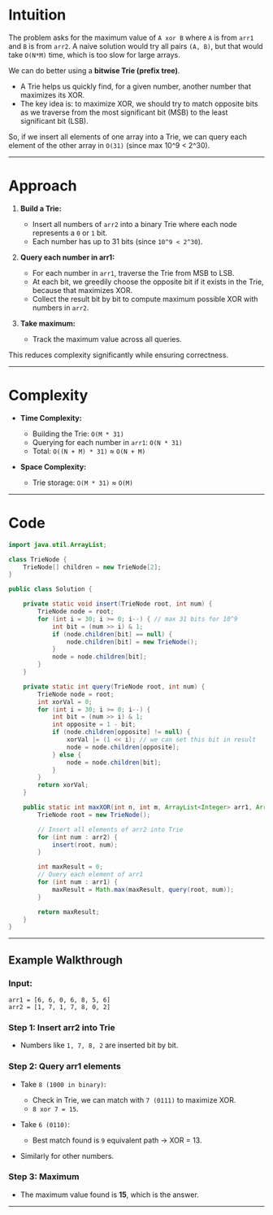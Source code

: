 # Intuition

The problem asks for the maximum value of `A xor B` where `A` is from `arr1` and `B` is from `arr2`.
A naive solution would try all pairs `(A, B)`, but that would take `O(N*M)` time, which is too slow for large arrays.

We can do better using a **bitwise Trie (prefix tree)**.

* A Trie helps us quickly find, for a given number, another number that maximizes its XOR.
* The key idea is: to maximize XOR, we should try to match opposite bits as we traverse from the most significant bit (MSB) to the least significant bit (LSB).

So, if we insert all elements of one array into a Trie, we can query each element of the other array in `O(31)` (since max 10^9 < 2^30).

---

# Approach

1. **Build a Trie:**

   * Insert all numbers of `arr2` into a binary Trie where each node represents a `0` or `1` bit.
   * Each number has up to 31 bits (since `10^9 < 2^30`).

2. **Query each number in arr1:**

   * For each number in `arr1`, traverse the Trie from MSB to LSB.
   * At each bit, we greedily choose the opposite bit if it exists in the Trie, because that maximizes XOR.
   * Collect the result bit by bit to compute maximum possible XOR with numbers in `arr2`.

3. **Take maximum:**

   * Track the maximum value across all queries.

This reduces complexity significantly while ensuring correctness.

---

# Complexity

* **Time Complexity:**

  * Building the Trie: `O(M * 31)`
  * Querying for each number in `arr1`: `O(N * 31)`
  * Total: `O((N + M) * 31)` ≈ `O(N + M)`
* **Space Complexity:**

  * Trie storage: `O(M * 31)` ≈ `O(M)`

---

# Code

```java
import java.util.ArrayList;

class TrieNode {
    TrieNode[] children = new TrieNode[2];
}

public class Solution {

    private static void insert(TrieNode root, int num) {
        TrieNode node = root;
        for (int i = 30; i >= 0; i--) { // max 31 bits for 10^9
            int bit = (num >> i) & 1;
            if (node.children[bit] == null) {
                node.children[bit] = new TrieNode();
            }
            node = node.children[bit];
        }
    }

    private static int query(TrieNode root, int num) {
        TrieNode node = root;
        int xorVal = 0;
        for (int i = 30; i >= 0; i--) {
            int bit = (num >> i) & 1;
            int opposite = 1 - bit;
            if (node.children[opposite] != null) {
                xorVal |= (1 << i); // we can set this bit in result
                node = node.children[opposite];
            } else {
                node = node.children[bit];
            }
        }
        return xorVal;
    }

    public static int maxXOR(int n, int m, ArrayList<Integer> arr1, ArrayList<Integer> arr2) {
        TrieNode root = new TrieNode();

        // Insert all elements of arr2 into Trie
        for (int num : arr2) {
            insert(root, num);
        }

        int maxResult = 0;
        // Query each element of arr1
        for (int num : arr1) {
            maxResult = Math.max(maxResult, query(root, num));
        }

        return maxResult;
    }
}
```

---

## Example Walkthrough

### Input:

```
arr1 = [6, 6, 0, 6, 8, 5, 6]
arr2 = [1, 7, 1, 7, 8, 0, 2]
```

### Step 1: Insert arr2 into Trie

* Numbers like `1, 7, 8, 2` are inserted bit by bit.

### Step 2: Query arr1 elements

* Take `8 (1000 in binary)`:

  * Check in Trie, we can match with `7 (0111)` to maximize XOR.
  * `8 xor 7 = 15`.
* Take `6 (0110)`:

  * Best match found is `9` equivalent path → XOR = 13.
* Similarly for other numbers.

### Step 3: Maximum

* The maximum value found is **15**, which is the answer.

---
